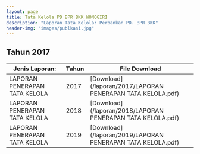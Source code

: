 ```yaml
---
layout: page
title: Tata Kelola PD BPR BKK WONOGIRI
description: "Laporan Tata Kelola: Perbankan PD. BPR BKK"
header-img: "images/publkasi.jpg"
---
```

## Tahun 2017

| Jenis Laporan:                            | Tahun             | File Download |
------------------------------------------- | ----------------- | ------------- |
LAPORAN PENERAPAN TATA KELOLA      			| 2017  			| [Download](/laporan/2017/LAPORAN PENERAPAN TATA KELOLA.pdf)
LAPORAN PENERAPAN TATA KELOLA      			| 2018  			| [Download](/laporan/2018/LAPORAN PENERAPAN TATA KELOLA.pdf)
LAPORAN PENERAPAN TATA KELOLA				| 2019				| [Download](/laporan/2019/LAPORAN PENERAPAN TATA KELOLA.pdf)	

